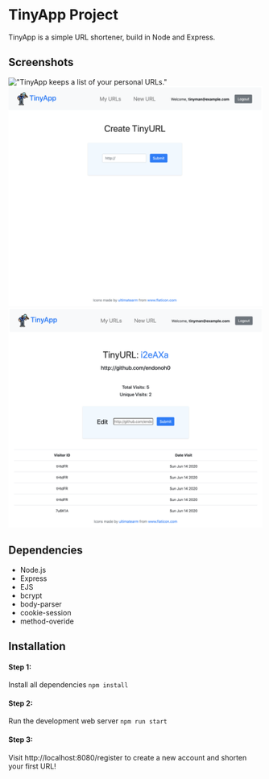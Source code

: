 # TinyApp Project

TinyApp is a simple URL shortener, build in Node and Express.

## Screenshots

!["TinyApp keeps a list of your personal URLs."](docs/url-index)
!["Simply enter a URL."](https://github.com/endonoh0/tinyapp/blob/master/docs/url-create.png?raw=true)
!["Share your shorten URL link with other users!"](https://github.com/endonoh0/tinyapp/blob/master/docs/url-edit.png?raw=true)

## Dependencies

- Node.js
- Express
- EJS
- bcrypt
- body-parser
- cookie-session
- method-overide

## Installation

#### Step 1:
Install all dependencies
```npm install```

#### Step 2:
Run the development web server
```npm run start```

#### Step 3:

Visit http://localhost:8080/register to create a new account and shorten your first URL!
